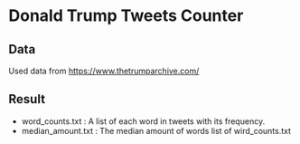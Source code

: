 # Donald Trump Tweets Counter
## Data
Used data from https://www.thetrumparchive.com/
## Result
- word_counts.txt : A list of each word in tweets with its frequency.
- median_amount.txt : The median amount of words list of wird_counts.txt